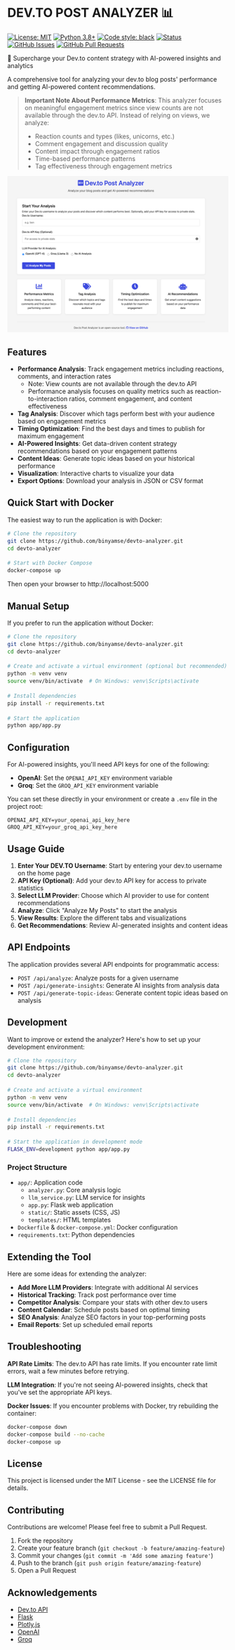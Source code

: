 # DEV.TO POST ANALYZER 📊

[![License: MIT](https://img.shields.io/badge/License-MIT-yellow.svg)](https://opensource.org/licenses/MIT)
[![Python 3.8+](https://img.shields.io/badge/python-3.8+-blue.svg)](https://www.python.org/downloads/)
[![Code style: black](https://img.shields.io/badge/code%20style-black-000000.svg)](https://github.com/psf/black)
[![Status](https://img.shields.io/badge/status-active-success.svg)]()
[![GitHub Issues](https://img.shields.io/github/issues/binyamse/devto-insight.svg)](https://github.com/binyamse/devto-insight/issues)
[![GitHub Pull Requests](https://img.shields.io/github/issues-pr/binyamse/devto-insight.svg)](https://github.com/binyamse/devto-insight/pulls)



🚀 Supercharge your Dev.to content strategy with AI-powered insights and analytics



A comprehensive tool for analyzing your dev.to blog posts' performance and getting AI-powered content recommendations.

> **Important Note About Performance Metrics**: This analyzer focuses on meaningful engagement metrics since view counts are not available through the dev.to API. Instead of relying on views, we analyze:
> - Reaction counts and types (likes, unicorns, etc.)
> - Comment engagement and discussion quality
> - Content impact through engagement ratios
> - Time-based performance patterns
> - Tag effectiveness through engagement metrics

![Dev.to Post Analyzer Screenshot](docs/post-analyzer.png)

## Features

- **Performance Analysis**: Track engagement metrics including reactions, comments, and interaction rates
  - Note: View counts are not available through the dev.to API
  - Performance analysis focuses on quality metrics such as reaction-to-interaction ratios, comment engagement, and content effectiveness
- **Tag Analysis**: Discover which tags perform best with your audience based on engagement metrics
- **Timing Optimization**: Find the best days and times to publish for maximum engagement
- **AI-Powered Insights**: Get data-driven content strategy recommendations based on your engagement patterns
- **Content Ideas**: Generate topic ideas based on your historical performance
- **Visualization**: Interactive charts to visualize your data
- **Export Options**: Download your analysis in JSON or CSV format

## Quick Start with Docker

The easiest way to run the application is with Docker:

```bash
# Clone the repository
git clone https://github.com/binyamse/devto-analyzer.git
cd devto-analyzer

# Start with Docker Compose
docker-compose up
```

Then open your browser to http://localhost:5000

## Manual Setup

If you prefer to run the application without Docker:

```bash
# Clone the repository
git clone https://github.com/binyamse/devto-analyzer.git
cd devto-analyzer

# Create and activate a virtual environment (optional but recommended)
python -m venv venv
source venv/bin/activate  # On Windows: venv\Scripts\activate

# Install dependencies
pip install -r requirements.txt

# Start the application
python app/app.py
```

## Configuration

For AI-powered insights, you'll need API keys for one of the following:

- **OpenAI**: Set the `OPENAI_API_KEY` environment variable
- **Groq**: Set the `GROQ_API_KEY` environment variable

You can set these directly in your environment or create a `.env` file in the project root:

```
OPENAI_API_KEY=your_openai_api_key_here
GROQ_API_KEY=your_groq_api_key_here
```

## Usage Guide

1. **Enter Your DEV.TO Username**: Start by entering your dev.to username on the home page
2. **API Key (Optional)**: Add your dev.to API key for access to private statistics
3. **Select LLM Provider**: Choose which AI provider to use for content recommendations
4. **Analyze**: Click "Analyze My Posts" to start the analysis
5. **View Results**: Explore the different tabs and visualizations
6. **Get Recommendations**: Review AI-generated insights and content ideas

## API Endpoints

The application provides several API endpoints for programmatic access:

- `POST /api/analyze`: Analyze posts for a given username
- `POST /api/generate-insights`: Generate AI insights from analysis data
- `POST /api/generate-topic-ideas`: Generate content topic ideas based on analysis

## Development

Want to improve or extend the analyzer? Here's how to set up your development environment:

```bash
# Clone the repository
git clone https://github.com/binyamse/devto-analyzer.git
cd devto-analyzer

# Create and activate a virtual environment
python -m venv venv
source venv/bin/activate  # On Windows: venv\Scripts\activate

# Install dependencies
pip install -r requirements.txt

# Start the application in development mode
FLASK_ENV=development python app/app.py
```

### Project Structure

- `app/`: Application code
  - `analyzer.py`: Core analysis logic
  - `llm_service.py`: LLM service for insights
  - `app.py`: Flask web application
  - `static/`: Static assets (CSS, JS)
  - `templates/`: HTML templates
- `Dockerfile` & `docker-compose.yml`: Docker configuration
- `requirements.txt`: Python dependencies

## Extending the Tool

Here are some ideas for extending the analyzer:

- **Add More LLM Providers**: Integrate with additional AI services
- **Historical Tracking**: Track post performance over time
- **Competitor Analysis**: Compare your stats with other dev.to users
- **Content Calendar**: Schedule posts based on optimal timing
- **SEO Analysis**: Analyze SEO factors in your top-performing posts
- **Email Reports**: Set up scheduled email reports

## Troubleshooting

**API Rate Limits**: The dev.to API has rate limits. If you encounter rate limit errors, wait a few minutes before retrying.

**LLM Integration**: If you're not seeing AI-powered insights, check that you've set the appropriate API keys.

**Docker Issues**: If you encounter problems with Docker, try rebuilding the container:

```bash
docker-compose down
docker-compose build --no-cache
docker-compose up
```

## License

This project is licensed under the MIT License - see the LICENSE file for details.

## Contributing

Contributions are welcome! Please feel free to submit a Pull Request.

1. Fork the repository
2. Create your feature branch (`git checkout -b feature/amazing-feature`)
3. Commit your changes (`git commit -m 'Add some amazing feature'`)
4. Push to the branch (`git push origin feature/amazing-feature`)
5. Open a Pull Request

## Acknowledgements

- [Dev.to API](https://developers.forem.com/api)
- [Flask](https://flask.palletsprojects.com/)
- [Plotly.js](https://plotly.com/javascript/)
- [OpenAI](https://openai.com/)
- [Groq](https://groq.com/)
